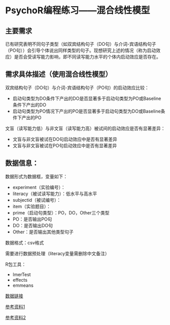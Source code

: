 # PsychoR编程练习——混合线性模型

## 主要需求

已有研究表明不同句子类型（如双宾结构句子（DO句）与介词-宾语结构句子（PO句））会引导个体说出同样类型的句子。现想研究上述的情况（称为启动效应）是否会受读写能力影响，即不同读写能力水平的个体内启动效应是否存在。

## 需求具体描述（使用混合线性模型）

双宾结构句子（DO句）与介词-宾语结构句子（PO句）的启动效应比较：

- 启动句类型为DO条件下产出的DO是否显著多于启动句类型为PO或Baseline条件下产出的DO
- 启动句类型为PO情况下产出的PO是否显著多于启动句类型为DO或Baseline条件下产出的PO

文盲（读写能力低）与非文盲（读写能力高）被试间的启动效应是否有显著差异：

- 文盲与非文盲被试在DO句启动效应中是否有显著差异
- 文盲与非文盲被试在PO句启动效应中是否有显著差异


## 数据信息：

数据形式为数据框，变量如下：

- experiment（实验编号）：
- literacy（被试读写能力）：低水平与高水平
- subjectid（被试编号）：
- item（实验题目）：
- prime（启动句类型）：PO，DO，Other三个类型
- PO：是否输出PO句
- DO：是否输出DO句
- Other：是否输出其他类型句子

数据格式：csv格式

需要进行数据预处理（literacy变量需删除中文备注）

R包工具：

- lmerTest
- effects
- emmeans

[数据链接](https://trello.com/c/nWaWJ0yn/2-%E6%B7%B7%E5%90%88%E6%95%88%E5%BA%94%E6%A8%A1%E5%9E%8B)

[参考资料1](https://mp.weixin.qq.com/s?__biz=MzA3MTM3NTA5Ng==&mid=2651059893&idx=1&sn=35f2f6ead21d29cd965769aa09f8418f&chksm=84d9d722b3ae5e34534b1f9942cf1c342fd2b2111d665422f61e8bb637835c75568293c59a67&mpshare=1&scene=1&srcid=0222zlf5z0GcLaU2T2T18iyW&key=596bb344bde38dd2bc9a235f658f2c2935e5fed540616f0654acaefe465244e466c116c9b45e0cacc8d06653c6122f722e380a393cdb0ce3ae1a81e754df31ef03abff6625184d8259439b22ce28e958&ascene=1&uin=MTI0ODI4NTU4NA%3D%3D&devicetype=Windows+7&version=62060739&lang=zh_CN&pass_ticket=gKkIZgcxOI20b78lW5%2FKwanphm4M4RGiIdZripo8CSbwan89%2FYYCcZ9QySenp7wU)

[参考资料2](https://mp.weixin.qq.com/s?__biz=MzU5MjEwODg1OA==&mid=2247483973&idx=1&sn=d3b41cb1b0c2268441c658653de10d62&chksm=fe258e10c9520706d992850becd31346fbd7996ef09e2246196fe2df336435eff4afd35313cf&mpshare=1&scene=1&srcid=&key=e6e0bf5c3f2e82db6efde1ec3996478fb9c9e2308e3da0b3617005c126749b76450db2414baed8e96f51e76777a26713e0c2c41759bc947300f8bed69b9ce2f272cde15743cdac3c8f8857119ef1f508&ascene=1&uin=MTI0ODI4NTU4NA%3D%3D&devicetype=Windows+7&version=62060739&lang=zh_CN&pass_ticket=rH3DdQRfPfw%2B%2BPIKgpNNzXRfi131%2FpwgXHv5uMU%2BlRj2fnx5fsedc%2BKMarWfkPwl)

